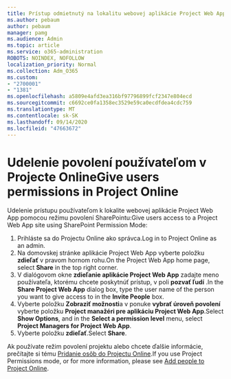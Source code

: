 ```yaml
---
title: Prístup odmietnutý na lokalitu webovej aplikácie Project Web App
ms.author: pebaum
author: pebaum
manager: pamg
ms.audience: Admin
ms.topic: article
ms.service: o365-administration
ROBOTS: NOINDEX, NOFOLLOW
localization_priority: Normal
ms.collection: Adm_O365
ms.custom:
- "2700001"
- "1381"
ms.openlocfilehash: a5809e4afd3ea316bf97796899fcf2347e804ecd
ms.sourcegitcommit: c6692ce0fa1358ec3529e59ca0ecdfdea4cdc759
ms.translationtype: MT
ms.contentlocale: sk-SK
ms.lasthandoff: 09/14/2020
ms.locfileid: "47663672"
---
```

# <a name="give-users-permissions-in-project-online"></a><span data-ttu-id="8ca9c-102">Udelenie povolení používateľom v Projecte Online</span><span class="sxs-lookup"><span data-stu-id="8ca9c-102">Give users permissions in Project Online</span></span>

<span data-ttu-id="8ca9c-103">Udelenie prístupu používateľom k lokalite webovej aplikácie Project Web App pomocou režimu povolení SharePointu:</span><span class="sxs-lookup"><span data-stu-id="8ca9c-103">Give users access to a Project Web App site using SharePoint Permission Mode:</span></span>

1. <span data-ttu-id="8ca9c-104">Prihláste sa do Projectu Online ako správca.</span><span class="sxs-lookup"><span data-stu-id="8ca9c-104">Log in to Project Online as an admin.</span></span>
2. <span data-ttu-id="8ca9c-105">Na domovskej stránke aplikácie Project Web App vyberte položku **zdieľať** v pravom hornom rohu.</span><span class="sxs-lookup"><span data-stu-id="8ca9c-105">On the Project Web App home page, select **Share** in the top right corner.</span></span>
3. <span data-ttu-id="8ca9c-106">V dialógovom okne **zdieľanie aplikácie Project Web App** zadajte meno používateľa, ktorému chcete poskytnúť prístup, v poli **pozvať ľudí** .</span><span class="sxs-lookup"><span data-stu-id="8ca9c-106">In the **Share Project Web App** dialog box, type the user name of the person you want to give access to in the **Invite People** box.</span></span>
4. <span data-ttu-id="8ca9c-107">Vyberte položku **Zobraziť možnosti**a v ponuke **vybrať úroveň povolení** vyberte položku **Project manažéri pre aplikáciu Project Web App**.</span><span class="sxs-lookup"><span data-stu-id="8ca9c-107">Select **Show Options**, and in the **Select a permission level** menu, select **Project Managers for Project Web App**.</span></span>
5. <span data-ttu-id="8ca9c-108">Vyberte položku **zdieľať**.</span><span class="sxs-lookup"><span data-stu-id="8ca9c-108">Select **Share**.</span></span>

<span data-ttu-id="8ca9c-109">Ak používate režim povolení projektu alebo chcete ďalšie informácie, prečítajte si tému [Pridanie osôb do Projectu Online](https://docs.microsoft.com/projectonline/step-2-add-people-to-project-online).</span><span class="sxs-lookup"><span data-stu-id="8ca9c-109">If you use Project Permissions mode, or for more information, please see [Add people to Project Online](https://docs.microsoft.com/projectonline/step-2-add-people-to-project-online).</span></span>
